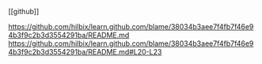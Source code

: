 [[github]]

https://github.com/hilbix/learn.github.com/blame/38034b3aee7f4fb7f46e94b3f9c2b3d3554291ba/README.md
https://github.com/hilbix/learn.github.com/blame/38034b3aee7f4fb7f46e94b3f9c2b3d3554291ba/README.md#L20-L23
